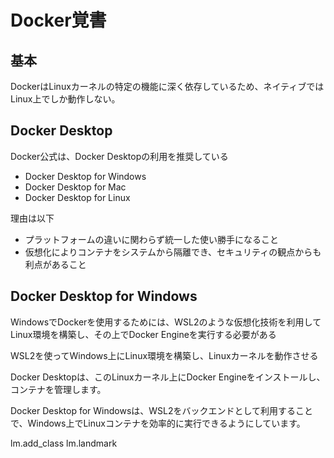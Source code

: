 # Docker覚書

## 基本
DockerはLinuxカーネルの特定の機能に深く依存しているため、ネイティブではLinux上でしか動作しない。


## Docker Desktop
Docker公式は、Docker Desktopの利用を推奨している

* Docker Desktop for Windows
* Docker Desktop for Mac
* Docker Desktop for Linux

理由は以下
* プラットフォームの違いに関わらず統一した使い勝手になること
* 仮想化によりコンテナをシステムから隔離でき、セキュリティの観点からも利点があること

## Docker Desktop for Windows

WindowsでDockerを使用するためには、WSL2のような仮想化技術を利用してLinux環境を構築し、その上でDocker Engineを実行する必要がある

WSL2を使ってWindows上にLinux環境を構築し、Linuxカーネルを動作させる

Docker Desktopは、このLinuxカーネル上にDocker Engineをインストールし、コンテナを管理します。

Docker Desktop for Windowsは、WSL2をバックエンドとして利用することで、Windows上でLinuxコンテナを効率的に実行できるようにしています。







lm.add_class
lm.landmark